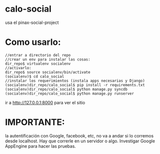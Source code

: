 calo-social
====================

usa el pinax-social-project

Como usarlo:
=============
	//entrar a directorio del repo
	//crear un env para instalar las cosas:
    dir_repo$ virtualenv socialenv
    //activarlo:
    dir_repo$ source socialenv/bin/activate
    (socialenv)$ cd calo_social
    //instalar los requerimientos (instala apps necesarias y Django)
    (socialenv)dir_repo/calo_social$ pip install -r requirements.txt
    (socialenv)dir_repo/calo_social$ python manage.py syncdb
    (socialenv)dir_repo/calo_social$ python manage.py runserver

ir a http://127.0.0.1:8000 para ver el sitio

IMPORTANTE:
============
la autentificación con Google, facebook, etc, no va a andar si lo corremos desde localhost. Hay que correrle en un servidor o algo. 
Investigar Google AppEngine para hacer las pruebas.


